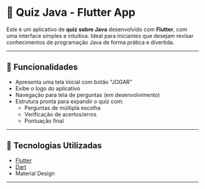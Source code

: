 # 🎯 Quiz Java - Flutter App

Este é um aplicativo de **quiz sobre Java** desenvolvido com **Flutter**, com uma interface simples e intuitiva. Ideal para iniciantes que desejam revisar conhecimentos de programação Java de forma prática e divertida.

---

## 📱 Funcionalidades

- Apresenta uma tela inicial com botão "JOGAR"
- Exibe o logo do aplicativo
- Navegação para tela de perguntas (em desenvolvimento)
- Estrutura pronta para expandir o quiz com:
  - Perguntas de múltipla escolha
  - Verificação de acertos/erros
  - Pontuação final

---

## 🧠 Tecnologias Utilizadas

- [Flutter](https://flutter.dev/)
- [Dart](https://dart.dev/)
- Material Design

---



